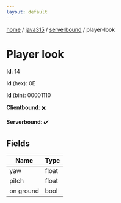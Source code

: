 ```yaml
---
layout: default
---
```


[home](/)  /  [java315](/protocol/java315)  /  [serverbound](/protocol/java315/serverbound)  /  player-look

# Player look

**Id**: 14

**Id** (hex): 0E

**Id** (bin): 00001110

**Clientbound**: ✖️

**Serverbound**: ✔️

## Fields

Name | Type
---|---
yaw | float
pitch | float
on ground | bool

